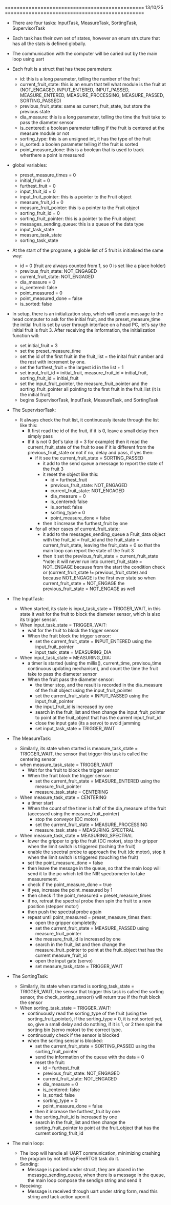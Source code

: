 =============================================== 13/10/25 ===============================================

- There are four tasks: InputTask, MeasureTask, SortingTask, SupervisorTask

- Each task has their own set of states, however an enum structure that has all the stats is defined globally.

- The communication with the computer will be caried out by the main loop using uart

- Each fruit is a struct that has these parameters:
    - id: this is a long parameter, telling the number of the fruit
    - current_fruit_state: this is an enum that tell what module is the fruit at (NOT_ENGAGED, INPUT_ENTERED, INPUT_PASSED, MEASURE_ENTERED, 
    MEASURE_PROCESSING, MEASURE_PASSED, SORTING_PASSED)
    - previous_fruit_state: same as current_fruit_state, but store the previous state
    - dia_measure: this is a long parameter, telling the time the fruit take to pass the diameter sensor
    - is_centered: a boolean parameter telling if the fruit is centered at the measure module or not
    - sorting_type: this is an unsigned int, it has the type of the fruit
    - is_sorted: a boolen parameter telling if the fruit is sorted
    - point_measure_done: this is a boolean that is used to track wherthere a point is measured

- global variables:
    - preset_measure_times = 0
    - initial_fruit = 0
    - furthest_fruit = 0
    - input_fruit_id = 0
    - input_fruit_pointer: this is a pointer to the Fruit object
    - measure_fruit_id = 0
    - measure_fruit_pointer: this is a pointer to the Fruit object
    - sorting_fruit_id = 0
    - sorting_fruit_pointer: this is a pointer to the Fruit object
    - messages_sending_queue: this is a queue of the data type
    - input_task_state 
    - measure_task_state
    - sorting_task_state

- At the start of the programe, a globle list of 5 fruit is initialised the same way:
    - id = 0 (fruit are always counted from 1, so 0 is set like a place holder)
    - previous_fruit_state: NOT_ENGAGED
    - current_fruit_state: NOT_ENGAGED
    - dia_measure = 0
    - is_centered: false
    - point_measured = 0
    - point_measured_done = false
    - is_sorted: false

- In setup, there is an initialization step, which will send a message to the head computer to ask for the initial fruit, and the preset_measure_time
 the initial fruit is set by user through interface on a head PC, let's say the initial fruit is fruit 3. 
 After receiving the imformation, the initialization function will:
    - set initial_fruit = 3
    - set the preset_measure_time
    - set the id of the first fruit in the fruit_list = the inital fruit number and the rest 
    with increment by one.
    - set the furthest_fruit = the largest id in the list + 1
    - set input_fruit_id = initial_fruit, measure_fruit_id = initial_fruit, sorting_fruit_id = initial_fruit
    - set the input_fruit_pointer, the measure_fruit_pointer and the sorting_fruit_pointer all pointing to the first fruit 
    in the fruit_list (it is the initial fruit)
    - begins SupervisorTask, InputTask, MeasureTask, and SortingTask

- The SupervisorTask:
    - It always check the fruit list, it continuously iterate through the list like this:
        - It first read the id of the fruit, if it is 0, leave a small delay then simply pass
        - If it is not 0 (let's take id = 3 for example) then it read the current_fruit_state of the fruit to see if it is different from 
        the previous_fruit_state or not if no, delay and pass, if yes then:
            - if it see the current_fruit_state = SORTING_PASSED
                - it add to the send queue a message to report the state of the fruit 3
                - it reset the object like this:
                    - id = furthest_fruit
                    - previous_fruit_state: NOT_ENGAGED
                    - current_fruit_state: NOT_ENGAGED
                    - dia_measure = 0
                    - is_centered: false
                    - is_sorted: false
                    - sorting_type = 0
                    - point_measure_done = false
                - then it increase the furthest_fruit by one
            - for all other cases of current_fruit_state:
                - it add to the messages_sending_queue a Fruit_data object with the fruit_id = fruit_id and the fruit_state = current_fruit_state, 
                leaving the fruit_data = 0 so that the main loop can report the state of the fruit 3
                - then it set the previous_fruit_state = current_fruit_state
            *note: it will never run into current_fruit_state = NOT_ENGAGE because from the start the condition check or 
            (current_fruit_state != previous_fruit_state) and because NOT_ENGAGE is the first ever state so when current_fruit_state = NOT_ENGAGE
            the previous_fruit_state = NOT_ENGAGE as well

- The InputTask:
    - When started, its state is input_task_state = TRIGGER_WAIT, in this state it wait for the fruit to block the diameter sensor, which
    is also its trigger sensor.
    - When input_task_state = TRIGGER_WAIT:
        - wait for the fruit to block the trigger sensor
        - When the fruit block the trigger sensor:
            - set the current_fruit_state = INPUT_ENTERED using the input_fruit_pointer
            - input_task_state = MEASURING_DIA
    - When input_task_state = MEASURING_DIA:
        - a timer is started (using the millis(), current_time, previsou_time continuous updating mechanism), and count the time the fruit 
        take to pass the diameter sensor
        - When the fruit pass the diameter sensor:
            - the timer stop, and the result is recorded in the dia_measure of the fruit object using the input_fruit_pointer
            - set the current_fruit_state = INPUT_PASSED using the input_fruit_pointer
            - the input_fruit_id is increased by one
            - search in the fruit_list and then change the input_fruit_pointer to point at the fruit_object that has the current input_fruit_id
            - close the input gate (its a servo) to avoid jamming
            - set input_task_state = TRIGGER_WAIT

- The MeasureTask:
    - Similarly, its state when started is measure_task_state = TRIGGER_WAIT, the sensor that trigger this task is called the centering sensor
    - when measure_task_state = TRIGGER_WAIT
        - Wait for the fruit to block the trigger sensor
        - When the fruit block the trigger sensor:
            - set the current_fruit_state = MEASURE_ENTERED using the measure_fruit_pointer
            - measure_task_state = CENTERING
    - When measure_task_state = CENTERING
        - a timer start 
        - When the count of the timer is half of the dia_measure of the fruit (accessed using the measure_fruit_pointer)
            - stop the conveyor (DC motor)
            - set the current_fruit_state = MEASURE_PROCESSING
            - measure_task_state = MEASURING_SPECTRAL
    - When measure_task_state = MEASURING_SPECTRAL
        - lower the gripper to grip the fruit (DC motor), stop the gripper when the limit switch is triggered (toching the fruit)
        - enable the spectral probe to approach the fruit (dc motor), stop it when the limit switch is triggered (touching the fruit)
        - set the point_measure_done = false
        - then leave the message in the queue, so that the main loop will send it to the pc which tell the NIR spectrometer to take measurement.
        - check if the point_measure_done = true
        - if yes, increase the point_measured by 1
        - then check if the point_measured = preset_measure_times
        - if no, retreat the spectral probe then spin the fruit to a new position (stepper motor)
        - then push the spectral probe again
        - repeat until point_measured = preset_measure_times then:
            - open the gripper completetly
            - set the current_fruit_state = MEASURE_PASSED using measure_fruit_pointer
            - the measure_fruit_id is increased by one
            - search in the fruit_list and then change the measure_fruit_pointer to point at the fruit_object that has the current measure_fruit_id
            - open the input gate (servo)
            - set measure_task_state = TRIGGER_WAIT
        
- The SortingTask:
    - Similarly, its state when started is sorting_task_state = TRIGGER_WAIT, the sensor that trigger this task is called the sorting sensor, the check_sorting_sensor()
    will return true if the fruit block the sensor
    - When sorting_task_state = TRIGGER_WAIT:
        - continuously read the sorting_type of the fruit (using the sorting_fruit_pointer), if the sorting_type = 0, it is not sorted yet, 
        so, give a small delay and do nothing, if it is  1, or 2 then spin the sorting bin (servo motor) to the correct type.
        - continuously check if the sensor is blocked
        - when the sorting sensor is blocked:
            - set the current_fruit_state = SORTING_PASSED using the sorting_fruit_pointer
            - send the information of the queue with the data = 0
            - reset the fruit:
                - id = furthest_fruit
                - previous_fruit_state: NOT_ENGAGED
                - current_fruit_state: NOT_ENGAGED
                - dia_measure = 0
                - is_centered: false
                - is_sorted: false
                - sorting_type = 0
                - point_measure_done = false
            - then it increase the furthest_fruit by one
            - the sorting_fruit_id is increased by one
            - search in the fruit_list and then change the sorting_fruit_pointer to point at the fruit_object that has the current sorting_fruit_id


- The main loop:
    - The loop will handle all UART communication, minimizing crashing the program by not letting FreeRTOS task do it.
    - Sending:
        - Message is packed under struct, they are placed in the mesasge_sending_queue, when there is a message in the queue, the main loop compose
        the sendign string and send it
    - Receiving:
        - Message is received through uart under string form, read this string and tack action upon it.










